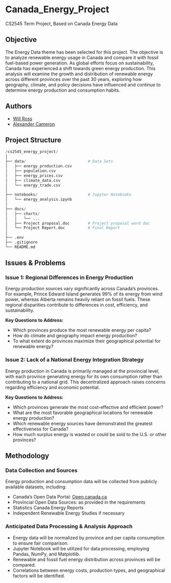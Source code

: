 # Canada_Energy_Project
CS2545 Term Project, Based on Canada Energy Data

## Objective
The Energy Data theme has been selected for this project. The objective is to analyze renewable energy usage in Canada and compare it with fossil fuel-based power generation. As global efforts focus on sustainability, Canada has experienced a shift towards green energy production. This analysis will examine the growth and distribution of renewable energy across different provinces over the past 30 years, exploring how geography, climate, and policy decisions have influenced and continue to determine energy production and consumption habits.
## Authors

- [Will Ross](https://www.github.com/wross9959)
- [Alexander Cameron](https://github.com/s0rryFSU)



## Project Structure

``` python
/cs2545_energy_project/
│
├── data/                           # Data Sets
│   ├── energy_production.csv
│   ├── population.csv
│   ├── energy_prices.csv
│   ├── climate_data.csv
│   └── energy_trade.csv
│
├── notebooks/                      # Jupyter Notebooks
│   └── energy_analysis.ipynb  
│  
├── docs/                      
│   ├── charts/
│   │   └── ...
│   ├── Project proposal.doc        # Project proposal word doc
│   └── Project Report.doc          # Final Report
│
├── .env                      
├── .gitignore
└── README.md


```
## Issues & Problems

### Issue 1: Regional Differences in Energy Production
Energy production sources vary significantly across Canada’s provinces. For example, Prince Edward Island generates 99% of its energy from wind power, whereas Alberta remains heavily reliant on fossil fuels. These regional disparities contribute to differences in cost, efficiency, and sustainability.

**Key Questions to Address:**
- Which provinces produce the most renewable energy per capita?
- How do climate and geography impact energy production?
- To what extent do provinces maximize their geographical potential for renewable energy?

### Issue 2: Lack of a National Energy Integration Strategy
Energy production in Canada is primarily managed at the provincial level, with each province generating energy for its own consumption rather than contributing to a national grid. This decentralized approach raises concerns regarding efficiency and economic potential.

**Key Questions to Address:**
- Which provinces generate the most cost-effective and efficient power?
- What are the most favorable geographical locations for renewable energy production?
- Which renewable energy sources have demonstrated the greatest effectiveness for Canada?
- How much surplus energy is wasted or could be sold to the U.S. or other provinces?

## Methodology

### Data Collection and Sources
Energy production and consumption data will be collected from publicly available datasets, including:
- Canada’s Open Data Portal: [Open.canada.ca](https://open.canada.ca/)
- Provincial Open Data Sources: as provided in the requirements
- Statistics Canada Energy Reports
- Independent Renewable Energy Studies if necessary

### Anticipated Data Processing & Analysis Approach
- Energy data will be normalized by province and per capita consumption to ensure fair comparison.
- Jupyter Notebook will be utilized for data processing, employing Pandas, NumPy, and Matplotlib.
- Renewable and fossil fuel energy distribution across provinces will be compared.
- Correlations between energy costs, production types, and geographical factors will be identified.
